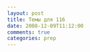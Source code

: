 ```yaml
---
layout: post
title: Темы для 116
date: 2008-12-09T11:12:00
comments: true
categories: prep
---
```


